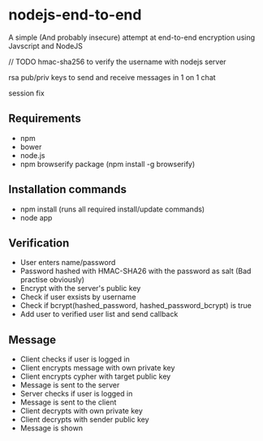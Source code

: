 # nodejs-end-to-end
A simple (And probably insecure) attempt at end-to-end encryption using Javscript and NodeJS

// TODO
hmac-sha256 to verify the username with nodejs server

rsa pub/priv keys to send and receive messages in 1 on 1 chat

session fix

## Requirements
- npm 
- bower
- node.js
- npm browserify package (npm install -g browserify)

## Installation commands

- npm install (runs all required install/update commands)
- node app



## Verification 

- User enters name/password
- Password hashed with HMAC-SHA26 with the password as salt (Bad practise obviously)
- Encrypt with the server's public key
- Check if user exsists by username
- Check if bcrypt(hashed_password, hashed_password_bcrypt) is true
- Add user to verified user list and send callback

## Message 

- Client checks if user is logged in
- Client encrypts message with own private key
- Client encrypts cypher with target public key
- Message is sent to the server
- Server checks if user is logged in
- Message is sent to the client
- Client decrypts with own private key
- Client decrypts with sender public key
- Message is shown

